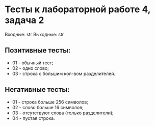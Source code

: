 # Тесты к лабораторной работе 4, задача 2

Входные: str
Выходные: str

## Позитивные тесты:
- 01 - обычный тест;
- 02 - одно слово;
- 03 - строка с большим кол-вом разделителей.


## Негативные тесты:
- 01 - строка больше 256 символов;
- 02 - слово больше 16 символов;
- 03 - отсутствуют слова (только разделители);
- 04 - пустая строка.